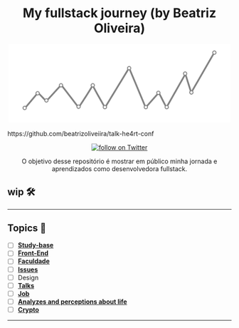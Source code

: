 <h1 align="center">
My fullstack journey (by Beatriz Oliveira)
</h1>

<p align="center">
    <img width="500" src="./img/banner.png" />
</p>https://github.com/beatrizoliveiira/talk-he4rt-conf

<p align="center">
<a href="https://twitter.com/intent/follow?screen_name=biantris_">
   <img src="https://img.shields.io/twitter/follow/biantris_?style=social&logo=twitter"
    alt="follow on Twitter"></a>
</p>

<p align="center">
O objetivo desse repositório é mostrar em público minha jornada e aprendizados como desenvolvedora fullstack.
</p>

## wip 🛠️ 

---
## Topics 📌
- [ ] [**Study-base**](https://gist.github.com/beatrizoliveiira/698cf1e4c2a9a677e3c96bfd15f1fd54) 
- [ ] [**Front-End**](https://github.com/beatrizoliveiira/my-fullstack-journey/blob/master/src/front-end/front-end.md)
- [ ] [**Faculdade**](https://github.com/beatrizoliveiira/my-fullstack-journey/blob/master/src/faculdade/faculdade.md)
- [ ] [**Issues**](https://github.com/beatrizoliveiira/my-fullstack-journey/blob/master/src/issues/issues.md)
- [ ] Design
- [ ] [**Talks**](https://github.com/beatrizoliveiira/my-fullstack-journey/blob/master/src/talks/talks.md)
- [ ] [**Job**](https://github.com/beatrizoliveiira/my-fullstack-journey/blob/master/src/job/job.md)
- [ ] [**Analyzes and perceptions about life**](https://github.com/beatrizoliveiira/my-fullstack-journey/blob/master/src/analyzes-perceptions/analyzes-perceptions.md)
- [ ] [**Crypto**](https://github.com/beatrizoliveiira/my-fullstack-journey/blob/master/src/crypto/crypto.md)
---
